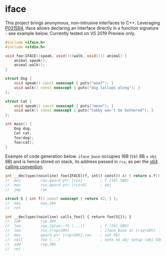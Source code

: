 # iface

This project brings anonymous, non-intrusive interfaces to C++. Leveraging [P0315R4](https://wg21.link/P0315R4), iface allows declaring an interface directly in a function signature - see example below. Currently tested on VS 2019 Preview only.

```c++
#include <iface.h>
#include <stdio.h>

void foo(IFACE((speak, void())(walk, void())) animal) {
    animal.speak();
    animal.walk();
}

struct Dog {
    void speak() const noexcept { puts("woof"); }
    void walk() const noexcept { puts("dog lollops along"); }
};

struct Cat {
    void speak() const noexcept { puts("meow"); }
    void walk() const noexcept { puts("tabby won't be bothered"); }
};

int main() {
    Dog dog;
    Cat cat;
    foo(dog);
    foo(cat);
}
```

Example of code generation below. `iface_base` occupies 16B (`tbl` 8B + `obj` 8B) and is hence stored on stack, its address passed in `rcx`, as per the [x64 calling convention](https://docs.microsoft.com/en-us/cpp/build/x64-calling-convention?view=msvc-160).

```c++
int __declspec(noinline) foo(IFACE((f, int() const)) x) { return x.f(); }
//  mov         rax,qword ptr [rcx]        ; f (tbl SBO)
//  mov         rcx,qword ptr [rcx+8]      ; obj
//  jmp         rax

struct S { int f() const noexcept { return 42; } };
//  mov         eax,2Ah
//  ret

int __declspec(noinline) calls_foo() { return foo(S{}); }
//  sub         rsp,38h
//  lea         rax,[glue::fn (...)]       ; f (tbl SBO)
//  lea         rcx,[rsp+20h]              ; iface_base at [rsp+20h]
//  mov         qword ptr [rsp+20h],rax    ; set tbl
//  call        foo (...)                  ; note no obj setup (obj SOO)
//  add         rsp,38h
//  ret
```
